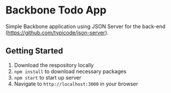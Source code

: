 # Backbone Todo App

Simple Backbone application using JSON Server for the back-end (https://github.com/typicode/json-server).

## Getting Started

1. Download the respository locally
2. `npm install` to download necessary packages
3. `npm start` to start up server
4. Navigate to `http://localhost:3000` in your browser